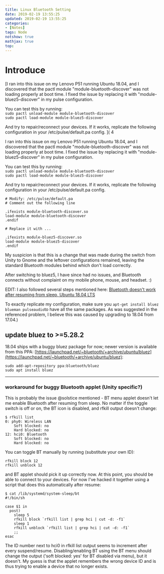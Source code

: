 ```yaml
---
title: Linux Bluetooth Setting
date: 2019-02-19 13:55:25
updated: 2019-02-19 13:55:25
categories: 
- [Notes]
tags: Node
notshow: true
mathjax: true
top:
---
```


# Introduce

[I ran into this issue on my Lenovo P51 running Ubuntu 18.04, and I discovered that the pactl module "module-bluetooth-discover" was not loading properly at boot time. I fixed the issue by replacing it with "module-bluez5-discover" in my pulse configuration.

You can test this by running:  
`sudo pactl unload-module module-bluetooth-discover`  
`sudo pactl load-module module-bluez5-discover`

And try to repair/reconnect your devices. If it works, replicate the following configuration in your /etc/pulse/default.pa config.
](
4

I ran into this issue on my Lenovo P51 running Ubuntu 18.04, and I discovered that the pactl module "module-bluetooth-discover" was not loading properly at boot time. I fixed the issue by replacing it with "module-bluez5-discover" in my pulse configuration.

You can test this by running:  
`sudo pactl unload-module module-bluetooth-discover`  
`sudo pactl load-module module-bluez5-discover`

And try to repair/reconnect your devices. If it works, replicate the following configuration in your /etc/pulse/default.pa config.

```
# Modify: /etc/pulse/default.pa
# Comment out the following line

.ifexists module-bluetooth-discover.so
load-module module-bluetooth-discover
.endif

# Replace it with ...

.ifexists module-bluez5-discover.so
load-module module-bluez5-discover
.endif

```

My suspicion is that this is a change that was made during the switch from Unity to Gnome and the leftover configurations remained, leaving the standard Bluetooth modules behind which don't load correctly.

After switching to bluez5, I have since had no issues, and Bluetooth connects without complaint on my mobile phone, mouse, and headset. :)

EDIT: I also followed several steps mentioned here:  [Bluetooth doesn't work after resuming from sleep, Ubuntu 18.04 LTS](https://askubuntu.com/questions/1036195/bluetooth-doesnt-work-after-resuming-from-sleep-ubuntu-18-04-lts?noredirect=1&lq=1)

To exactly replicate my configuration, make sure you  `apt-get install bluez blueman pulseaudio`to have all the same packages. As was suggested in the referenced problem, I believe this was caused by upgrading to 18.04 from 17.04.)




## update bluez to >=5.28.2

18.04 ships with a buggy bluez package for now; newer version is available from this PPA:  [https://launchpad.net/~bluetooth/+archive/ubuntu/bluez](https://launchpad.net/~bluetooth/+archive/ubuntu/bluez):

```
sudo add-apt-repository ppa:bluetooth/bluez
sudo apt install bluez

```

----------

### workaround for buggy Bluetooth applet (Unity specific?)

This is probably the issue @solstice mentioned - BT menu applet doesn't let me enable Bluetooth after resuming from sleep. No matter if the toggle switch is off or on, the BT icon is disabled, and rfkill output doesn't change:

```
$ rfkill list
0: phy0: Wireless LAN
    Soft blocked: no
    Hard blocked: no
12: hci0: Bluetooth
    Soft blocked: no
    Hard blocked: no

```

You can toggle BT manually by running (substitute your own ID):

```
rfkill block 12
rfkill unblock 12

```

and BT applet should pick it up correctly now. At this point, you should be able to connect to your devices. For now I've hacked it together using a script that does this automatically after resume:

```
$ cat /lib/systemd/system-sleep/bt
#!/bin/sh

case $1 in
  post)
    sleep 5
    rfkill block `rfkill list | grep hci | cut -d: -f1`
    sleep 1
    rfkill unblock `rfkill list | grep hci | cut -d: -f1`
    ;;
esac

```

The ID number next to hci0 in rfkill list output seems to increment after every suspend/resume. Disabling/enabling BT using the BT menu should change the output ('soft blocked: yes' for BT disabled via menu), but it doesn't. My guess is that the applet remembers the wrong device ID and is thus trying to enable a device that no longer exists.